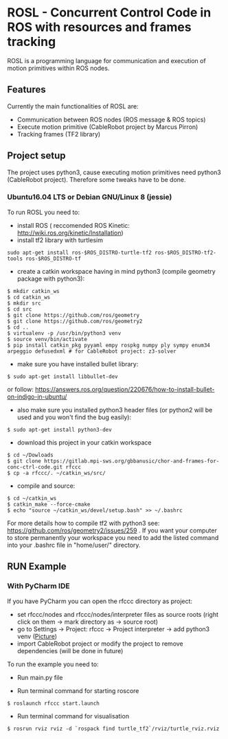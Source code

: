 # ROSL - Concurrent Control Code in ROS with resources and frames tracking

ROSL is a programming language for communication and execution of motion primitives within ROS nodes.

## Features

Currently the main functionalities of ROSL are:
* Communication between ROS nodes (ROS message & ROS topics)
* Execute motion primitive (CableRobot project by Marcus Pirron)
* Tracking frames (TF2 library)

## Project setup 

The project uses python3, cause executing motion primitives need python3 (CableRobot project).
Therefore some tweaks have to be done.

### Ubuntu16.04 LTS or Debian GNU/Linux 8 (jessie)

To run ROSL you need to:

* install ROS ( reccomended ROS Kinetic: http://wiki.ros.org/kinetic/Installation)
* install tf2 library with turtlesim 

```
sudo apt-get install ros-$ROS_DISTRO-turtle-tf2 ros-$ROS_DISTRO-tf2-tools ros-$ROS_DISTRO-tf
```

* create a catkin workspace having in mind python3 (compile geometry package with python3):

```
$ mkdir catkin_ws
$ cd catkin_ws
$ mkdir src
$ cd src 
$ git clone https://github.com/ros/geometry
$ git clone https://github.com/ros/geometry2
$ cd ..
$ virtualenv -p /usr/bin/python3 venv
$ source venv/bin/activate
$ pip install catkin_pkg pyyaml empy rospkg numpy ply sympy enum34 arpeggio defusedxml # for CableRobot project: z3-solver
```

* make sure you have installed bullet library:

```
$ sudo apt-get install libbullet-dev
```

or follow: https://answers.ros.org/question/220676/how-to-install-bullet-on-indigo-in-ubuntu/

* also make sure you installed python3 header files (or python2 will be used and you won't find the bug easily):
 
```
$ sudo apt-get install python3-dev
```

* download this project in your catkin workspace

```
$ cd ~/Dowloads
$ git clone https://gitlab.mpi-sws.org/gbbanusic/chor-and-frames-for-conc-ctrl-code.git rfccc
$ cp -a rfccc/. ~/catkin_ws/src/
```

* compile and source:

```
$ cd ~/catkin_ws
$ catkin_make --force-cmake
$ echo "source ~/catkin_ws/devel/setup.bash" >> ~/.bashrc
```

For more details how to compile tf2 with python3 see: https://github.com/ros/geometry2/issues/259 .
If you want your computer to store permanently your workspace you need to add the
listed command into your .bashrc file in "home/user/" directory.

## RUN Example

### With PyCharm IDE

If you have PyCharm you can open the rfccc directory as project:
* set rfccc/nodes and rfccc/nodes/interpreter files as source roots (right click on them -> mark directory as -> source root)
* go to Settings -> Project: rfccc -> Project interpreter -> add python3 venv ([Picture](https://gitlab.mpi-sws.org/gbbanusic/chor-and-frames-for-conc-ctrl-code/blob/master/readme/set_venv.png))
* import CableRobot project or modify the project to remove dependencies (will be done in future)


To run the example you need to:

* Run main.py file


* Run terminal command for starting roscore

```
$ roslaunch rfccc start.launch
```

* Run terminal command for visualisation

```
$ rosrun rviz rviz -d `rospack find turtle_tf2`/rviz/turtle_rviz.rviz
```
